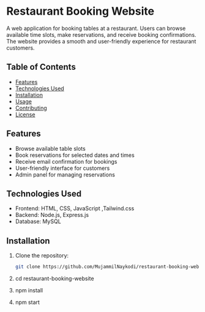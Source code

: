 # Restaurant Booking Website

A web application for booking tables at a restaurant. Users can browse available time slots, make reservations, and receive booking confirmations. The website provides a smooth and user-friendly experience for restaurant customers.

## Table of Contents
- [Features](#features)
- [Technologies Used](#technologies-used)
- [Installation](#installation)
- [Usage](#usage)
- [Contributing](#contributing)
- [License](#license)

## Features
- Browse available table slots
- Book reservations for selected dates and times
- Receive email confirmation for bookings
- User-friendly interface for customers
- Admin panel for managing reservations

## Technologies Used
- Frontend: HTML, CSS, JavaScript ,Tailwind.css 
- Backend: Node.js, Express.js
- Database: MySQL

## Installation

1. Clone the repository:
   ```bash
   git clone https://github.com/MujammilNaykodi/restaurant-booking-website.git
2. cd restaurant-booking-website

3. npm install

4. npm start
